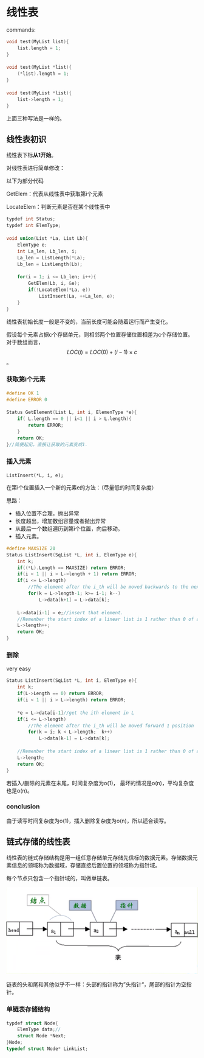 # 线性表

commands:

```c
void test(MyList list){
    list.length = 1;
}

void test(MyList *list){
    (*list).length = 1;
}

void test(MyList *list){
    list->length = 1;
}
```

上面三种写法是一样的。

## 线性表初识

线性表下标**从1开始**。

对线性表进行简单修改：

以下为部分代码

GetElem：代表从线性表中获取第i个元素

LocateElem：判断元素是否在某个线性表中

```C
typdef int Status;
typdef int ElemType;
    
void union(List *La, List Lb){	
	ElemType e;
	int La_len, Lb_len, i;
	La_len = ListLength(*La);
	Lb_len = ListLength(Lb);
	
	for(i = 1; i <= Lb_len; i++){
		GetElem(Lb, i, &e);
		if(!LocateElem(*La, e))
			ListInsert(La, ++La_len, e);
	}
}
```



线性表初始长度一般是不变的，当前长度可能会随着运行而产生变化。

假设每个元素占据c个存储单元，则相邻两个位置存储位置相差为c个存储位置。对于数组而言，$$LOC(i) = LOC(0)+(i-1)\times c$$。

### 获取第i个元素

```c
#define OK 1
#define ERROR 0

Status GetElement(List L, int i, ElemenType *e){
    if( L.length == 0 || i<1 || i > L.length){
        return ERROR;
    }
    return OK;
}//简便起见，直接让获取的元素变成1.
```

### 插入元素

`ListInsert(*L, i, e);`

在第i个位置插入一个新的元素e的方法：（尽量低的时间复杂度）

思路：

* 插入位置不合理，抛出异常
* 长度超出，增加数组容量或者抛出异常
* 从最后一个数组遍历到第i个位置，向后移动。
* 插入元素。

```c
#define MAXSIZE 20
Status ListInsert(SqList *L, int i, ElemType e){
    int k;
    if((*L).Length == MAXSIZE) return ERROR;
    if(i < 1 || i > L->length + 1) return ERROR;
    if(i <= L->length)
        //The element after the i_th will be moved backwards to the next position
        for(k = L->length-1; k>= i-1; k--)
            L->data[k+1] = L->data[k];
    
    L->data[i-1] = e;//insert that element. 
    //Remenber the start index of a linear list is 1 rather than 0 of an array!
    L->length++;
    return OK;
}
```



### 删除

very easy

```c
Status ListInsert(SqList *L, int i, ElemType e){
    int k;
    if(L->Length == 0) return ERROR;
    if(i < 1 || i > L->length) return ERROR;
    
    *e = L->data[i-1]//get the ith element in L
    if(i <= L->length)
        //The element after the i_th will be moved forward 1 position
        for(k = i; k < L->length;  k++)
            L->data[k-1] = L->data[k];
    
    //Remenber the start index of a linear list is 1 rather than 0 of an array!
    L->length;
    return OK;
}
```

若插入/删除的元素在末尾，时间复杂度为o(1)， 最坏的情况是o(n)，平均复杂度也是o(n)。





### conclusion

由于读写时间复杂度为o(1)，插入删除复杂度为o(n)，所以适合读写。



## 链式存储的线性表

线性表的链式存储结构是用一组任意存储单元存储先信标的数据元素。存储数据元素信息的领域称为数据域，存储直接后置位置的领域称为指针域。

每个节点只包含一个指针域的，叫做单链表。

![image-20230117000628871](assets/image-20230117000628871.png)

链表的头和尾和其他似乎不一样：头部的指针称为”头指针“，尾部的指针为空指针。

### 单链表存储结构

```C
typdef struct Node{
    ElemType data;//
    struct Node *Next;
}Node;
typedef struct Node* LinkList;
```

